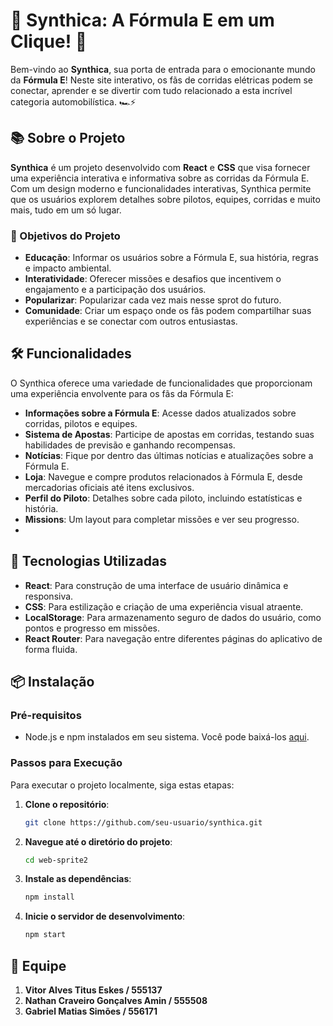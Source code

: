 # 🚗 Synthica: A Fórmula E em um Clique! 🌟

Bem-vindo ao **Synthica**, sua porta de entrada para o emocionante mundo da **Fórmula E**! Neste site interativo, os fãs de corridas elétricas podem se conectar, aprender e se divertir com tudo relacionado a esta incrível categoria automobilística. 🏎️⚡

## 📚 Sobre o Projeto

**Synthica** é um projeto desenvolvido com **React** e **CSS** que visa fornecer uma experiência interativa e informativa sobre as corridas da Fórmula E. Com um design moderno e funcionalidades interativas, Synthica permite que os usuários explorem detalhes sobre pilotos, equipes, corridas e muito mais, tudo em um só lugar.

### 🌟 Objetivos do Projeto

- **Educação**: Informar os usuários sobre a Fórmula E, sua história, regras e impacto ambiental.
- **Interatividade**: Oferecer missões e desafios que incentivem o engajamento e a participação dos usuários.
- **Popularizar**: Popularizar cada vez mais nesse sprot do futuro.
- **Comunidade**: Criar um espaço onde os fãs podem compartilhar suas experiências e se conectar com outros entusiastas.

## 🛠️ Funcionalidades

O Synthica oferece uma variedade de funcionalidades que proporcionam uma experiência envolvente para os fãs da Fórmula E:

- **Informações sobre a Fórmula E**: Acesse dados atualizados sobre corridas, pilotos e equipes.
- **Sistema de Apostas**: Participe de apostas em corridas, testando suas habilidades de previsão e ganhando recompensas.
- **Notícias**: Fique por dentro das últimas notícias e atualizações sobre a Fórmula E.
- **Loja**: Navegue e compre produtos relacionados à Fórmula E, desde mercadorias oficiais até itens exclusivos.
- **Perfil do Piloto**: Detalhes sobre cada piloto, incluindo estatísticas e história.
- **Missions**: Um layout para completar missões e ver seu progresso.
- 
## 🚀 Tecnologias Utilizadas

- **React**: Para construção de uma interface de usuário dinâmica e responsiva.
- **CSS**: Para estilização e criação de uma experiência visual atraente.
- **LocalStorage**: Para armazenamento seguro de dados do usuário, como pontos e progresso em missões.
- **React Router**: Para navegação entre diferentes páginas do aplicativo de forma fluida.

## 📦 Instalação

### Pré-requisitos
- Node.js e npm instalados em seu sistema. Você pode baixá-los [aqui](https://nodejs.org/).

### Passos para Execução

Para executar o projeto localmente, siga estas etapas:

1. **Clone o repositório**:
   ```bash
   git clone https://github.com/seu-usuario/synthica.git
2. **Navegue até o diretório do projeto**:
   ````bash
   cd web-sprite2
3. **Instale as dependências**:
   ````bash
   npm install
4. **Inicie o servidor de desenvolvimento**:
   ````bash
   npm start

## 🤝 Equipe

1. **Vitor Alves Titus Eskes / 555137**
2. **Nathan Craveiro Gonçalves Amin / 555508**
3. **Gabriel Matias Simões / 556171**
